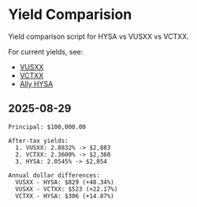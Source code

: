 # Yield Comparision
Yield comparison script for HYSA vs VUSXX vs VCTXX.

For current yields, see:
- [VUSXX](https://investor.vanguard.com/investment-products/mutual-funds/profile/vusxx)
- [VCTXX](https://investor.vanguard.com/investment-products/mutual-funds/profile/vctxx)
- [Ally HYSA](https://www.ally.com/bank/online-savings-account/)

## 2025-08-29
```
Principal: $100,000.00

After-tax yields:
  1. VUSXX: 2.8832% -> $2,883
  2. VCTXX: 2.3600% -> $2,360
  3. HYSA: 2.0545% -> $2,054

Annual dollar differences:
  VUSXX - HYSA: $829 (+40.34%)
  VUSXX - VCTXX: $523 (+22.17%)
  VCTXX - HYSA: $306 (+14.87%)
```
